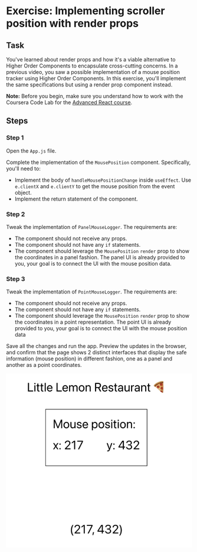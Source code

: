# Exercise: Implementing scroller position with render props

## Task

You've learned about render props and how it's a viable alternative to Higher Order Components to encapsulate cross-cutting concerns.
In a previous video, you saw a possible implementation of a mouse position tracker using Higher Order Components.
In this exercise, you'll implement the same specifications but using a render prop component instead.

**Note:** Before you begin, make sure you understand how to work with the Coursera Code Lab for the [Advanced React course](https://www.coursera.org/learn/advanced-react/supplement/htaLX/working-with-labs-in-this-course).

## Steps

### **Step 1**

Open the `App.js` file.

Complete the implementation of the `MousePosition` component. Specifically, you'll need to:
- Implement the body of `handleMousePositionChange` inside `useEffect`. Use `e.clientX` and `e.clientY` to get the mouse position from the event object.
- Implement the return statement of the component.

### **Step 2**

Tweak the implementation of `PanelMouseLogger`. The requirements are:
- The component should not receive any props.
- The component should not have any `if` statements.
- The component should leverage the `MousePosition` `render` prop to show the coordinates in a panel fashion. The panel UI is already provided to you, your goal is to connect the UI with the mouse position data.

### **Step 3**

Tweak the implementation of `PointMouseLogger`. The requirements are:
- The component should not receive any props.
- The component should not have any `if` statements.
- The component should leverage the `MousePosition` `render` prop to show the coordinates in a point representation. The point UI is already provided to you, your goal is to connect the UI with the mouse position data

Save all the changes and run the app.
Preview the updates in the browser, and confirm that the page shows 2 distinct interfaces that display the safe information (mouse position) in different fashion, one as a panel and another as a point coordinates. 

![Alt text](images/image1.png)
